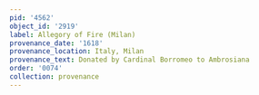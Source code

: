 ```yaml
---
pid: '4562'
object_id: '2919'
label: Allegory of Fire (Milan)
provenance_date: '1618'
provenance_location: Italy, Milan
provenance_text: Donated by Cardinal Borromeo to Ambrosiana
order: '0074'
collection: provenance
---
```

